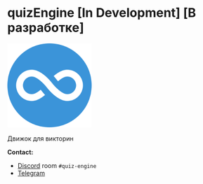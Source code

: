 # quizEngine [In Development] [В разработке]
![Logo](icon.png)

Движок для викторин

**Contact:**
- [Discord](https://discord.gg/pqsu6FsHSe) room `#quiz-engine`
- [Telegram](https://t.me/slexbc)
